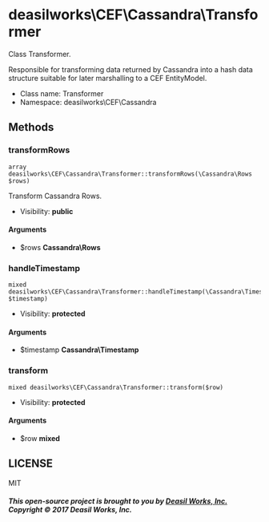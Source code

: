 deasilworks\CEF\Cassandra\Transformer
===============

Class Transformer.

Responsible for transforming data returned by Cassandra
into a hash data structure suitable for later marshalling to
a CEF EntityModel.


* Class name: Transformer
* Namespace: deasilworks\CEF\Cassandra







Methods
-------


### transformRows

    array deasilworks\CEF\Cassandra\Transformer::transformRows(\Cassandra\Rows $rows)

Transform Cassandra Rows.



* Visibility: **public**


#### Arguments
* $rows **Cassandra\Rows**



### handleTimestamp

    mixed deasilworks\CEF\Cassandra\Transformer::handleTimestamp(\Cassandra\Timestamp $timestamp)





* Visibility: **protected**


#### Arguments
* $timestamp **Cassandra\Timestamp**



### transform

    mixed deasilworks\CEF\Cassandra\Transformer::transform($row)





* Visibility: **protected**


#### Arguments
* $row **mixed**



## LICENSE

MIT

##### This open-source project is brought to you by [Deasil Works, Inc.](http://deasil.works/) Copyright &copy; 2017 Deasil Works, Inc.